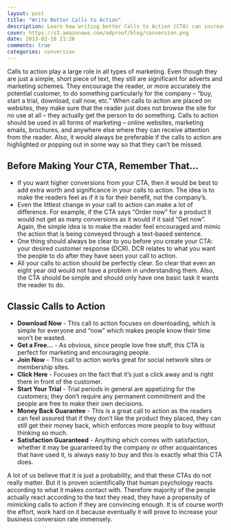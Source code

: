 ```yaml
---
layout: post
title: "Write Better Calls to Action"
description: Learn how writing better Calls to Action (CTA) can increase conversion. Discover what drives users to click and continue down a conversion funnel.
cover: https://s3.amazonaws.com/adproof/blog/conversion.png
date: 2013-02-10 21:28
comments: true
categories: conversion
---
```


Calls to action play a large role in all types of marketing. Even though they are just a simple, short piece of text, they still are significant for adverts and marketing schemes. They encourage the reader, or more accurately the potential customer, to do something particularly for the company – “buy, start a trial, download, call now, etc.” When calls to action are placed on websites, they make sure that the reader just does not browse the site for no use at all – they actually get the person to do something. Calls to action should be used in all forms of marketing – online websites, marketing emails, brochures, and anywhere else where they can receive attention from the reader. Also, it would always be preferable if the calls to action are highlighted or popping out in some way so that they can’t be missed.

<!--more-->

## Before Making Your CTA, Remember That…

  * If you want higher conversions from your CTA, then it would be best to add extra worth and significance in your calls to action. The idea is to make the readers feel as if it is for their benefit, not the company’s.
  * Even the littlest change in your call to action can make a lot of difference. For example, if the CTA says “Order now” for a product it would not get as many conversions as it would if it said “Get now”. Again, the simple idea is to make the reader feel encouraged and mimic the action that is being conveyed through a text-based sentence.
  * One thing should always be clear to you before you create your CTA: your desired customer response (DCR). DCR relates to what you want the people to do after they have seen your call to action.
  * All your calls to action should be perfectly clear. So clear that even an eight year old would not have a problem in understanding them. Also, the CTA should be simple and should only have one basic task it wants the reader to do.
  
## Classic Calls to Action
  
  * **Download Now** - This call to action focuses on downloading, which is simple for everyone and “now” which makes people know their time won’t be wasted.
  * **Get a Free…** - As obvious, since people love free stuff, this CTA is perfect for marketing and encouraging people.
  * **Join Now** - This call to action works great for social network sites or membership sites.
  * **Click Here** - Focuses on the fact that it’s just a click away and is right there in front of the customer.
  * **Start Your Trial** - Trial periods in general are appetizing for the customers; they don’t require any permanent commitment and the people are free to make their own decisions.
  * **Money Back Guarantee** - This is a great call to action as the readers can feel assured that if they don’t like the product they placed, they can still get their money back, which enforces more people to buy without thinking so much.
  * **Satisfaction Guaranteed** - Anything which comes with satisfaction, whether it may be guaranteed by the company or other acquaintances that have used it, is always easy to buy and this is exactly what this CTA does.

A lot of us believe that it is just a probability, and that these CTAs do not really matter. But it is proven scientifically that human psychology reacts according to what it makes contact with. Therefore majority of the people actually react according to the text they read, they have a propensity of mimicking calls to action if they are convincing enough. It is of course worth the effort, work hard on it because eventually it will prove to increase your business conversion rate immensely.